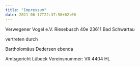 ```yaml
---
title: "Impressum"
date: 2021-06-17T22:37:50+02:00
---
```



Verwegener Vogel e.V.
Riesebusch 40e
23611 Bad Schwartau

vertreten durch

Bartholomäus Dedersen
ebenda

Amtsgericht Lübeck
Vereinsnummer: VR 4404 HL